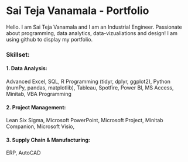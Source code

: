 # Sai Teja Vanamala - Portfolio
Hello. I am Sai Teja Vanamala and I am an Industrial Engineer. Passionate about programming, data analytics, data-vizualiations and design!
I am using github to display my portfolio. 

### Skillset:

#### 1. Data Analysis: 
Advanced Excel, SQL, R Programming (tidyr, dplyr, ggplot2), Python (numPy, pandas, matplotlib), Tableau, Spotfire, Power BI, 
MS Access, Minitab, VBA Programming

#### 2. Project Management:
Lean Six Sigma, Microsoft PowerPoint, Microsoft Project,  Minitab Companion, Microsoft Visio, 

#### 3. Supply Chain & Manufacturing:
ERP, AutoCAD



